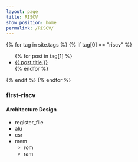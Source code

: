```yaml
---
layout: page
title: RISCV
show_position: home
permalink: /RISCV/
---
```


{% for tag in site.tags %}
{% if tag[0] == "riscv" %}
  <ul>
    {% for post in tag[1] %}
      <li><a href="{{ post.url }}">{{ post.title }}</a></li>
    {% endfor %}
  </ul>
{% endif %}
{% endfor %}

### first-riscv

#### Architecture Design

- register_file
- alu
- csr
- mem
  - rom
  - ram
